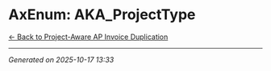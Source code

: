 # AxEnum: AKA_ProjectType

[← Back to Project-Aware AP Invoice Duplication](../README.md)

---

*Generated on 2025-10-17 13:33*
